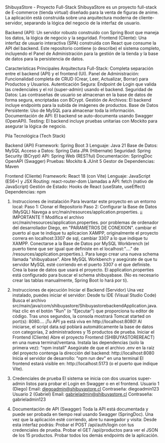   ShibuyaStore - Proyecto Full-Stack
ShibuyaStore es un proyecto full-stack de E-commerce (tienda virtual) diseñado para la venta de figuras de anime. La aplicación está construida sobre una arquitectura moderna de cliente-servidor, separando la lógica del negocio de la interfaz de usuario.

Backend (API): Un servidor robusto construido con Spring Boot que maneja los datos, la lógica de negocio y la seguridad.
Frontend (Cliente): Una interfaz de usuario interactiva (SPA) construida con React que consume la API del backend.
Este repositorio contiene (o describe) el sistema completo, incluyendo el Panel de Administración para la gestión de la tienda y la base de datos para la persistencia de datos.

  Características Principales
Arquitectura Full-Stack: Completa separación entre el backend (API) y el frontend (UI).
Panel de Administración: Funcionalidad completa de CRUD (Crear, Leer, Actualizar, Borrar) para Productos y Usuarios.
Autenticación Segura: Endpoint de Login que valida las credenciales y el rol (super-admin) usando el backend.
Seguridad de Datos: Las contraseñas de usuario se almacenan en la base de datos de forma segura, encriptadas con BCrypt.
Gestión de Archivos: El backend incluye endpoints para la subida de imágenes de productos.
Base de Datos Persistente: Uso de MySQL para almacenar toda la información.
Documentación de API: El backend se auto-documenta usando Swagger (OpenAPI).
Testing: El backend incluye pruebas unitarias con Mockito para asegurar la lógica de negocio.

Pila Tecnológica (Tech Stack)

  Backend (API)
Framework: Spring Boot 3
Lenguaje: Java 21
Base de Datos: MySQL
Acceso a Datos: Spring Data JPA (Hibernate)
Seguridad: Spring Security (BCrypt)
API: Spring Web (RESTful)
Documentación: SpringDoc OpenAPI (Swagger)
Pruebas: Mockito & JUnit 5
Gestor de Dependencias: Maven

  Frontend (Cliente)
Framework: React 18 (con Vite)
Lenguaje: JavaScript (ES6+) y JSX
Routing: react-router-dom
Llamadas a API: fetch (nativo de JavaScript)
Gestión de Estado: Hooks de React (useState, useEffect)
Dependencias: npm

1. Instrucciones de instalación
Para levantar este proyecto en un entorno local:
Paso 1: Clonar el Repositorio
Paso 2: Configurar la Base de Datos (MySQL)
Navega a src/main/resources/application.properties.
¡¡ IMPORTANTE !!
Modifica el archivo src/main/resources/application.properties. por problemas de ordenador del desarrollador Diego, en "PARAMETROS DE CONEXION". cambiar el puerto al que te indique tu aplicacion XAMPP, originalmente el proyecto correra en localhost:3307 de sql, cambiar 3307 a lo que indique tu XAMPP.
Conectarse a la Base de Datos por MySQL Workbrench (el puerto tiene que ser igual que definiste en el localhost:"...." de /resources/application.properties.). Para luego crear una nueva schema llamada "shibuyabase".
Abre MySQL Workbench y asegúrate de que tu servidor MySQL esté corriendo en el puerto 3307 o el que definiste.
Crea la base de datos que usará el proyecto. El application.properties está configurado para buscar el schema shibuyabase.
(No es necesario crear las tablas manualmente, Spring Boot lo hará por ti).

2. Instrucciones de ejecución
Iniciar el Backend (Servidor)
Una vez instalado, puedes iniciar el servidor:
Desde tu IDE (Visual Studio Code)
Busca el archivo src/main/java/com/shibuyastore/ShibuyastorebackendApplication.java.
Haz clic en el botón "Run" (o "Ejecutar") que proporciona tu editor de código.
Tras unos segundos, la consola mostrará Tomcat started on port(s): 8080.... ¡Tu API ya está viva en http://localhost:8080!
Al iniciarse, el script data.sql poblará automáticamente la base de datos con categorías, 2 administradores y 15 productos de prueba.
Iniciar el Frontend (Cliente)
Abre el proyecto Frontend (SHIBUYASTOREREACT) en una nueva terminal/ventana.
Instala las dependencias (solo la primera vez): "npm install"
Asegúrate de que el archivo .env en la raíz del proyecto contenga la dirección del backend: http://localhost:8080
Inicia el servidor de desarrollo: "npm run dev" en una terminal
El frontend estará visible en: http://localhost:5173 (o el puerto que indique Vite).

3. Credenciales de prueba
El sistema se inicia con dos usuarios super-admin listos para probar el Login en Swagger o en el frontend.
Usuario 1 (Diego)
Email: diegoadmin@shibuyastore.cl
Contraseña: diegoadmin123
Usuario 2 (Gabriel)
Email: gabrieladmin@shibuyastore.cl
Contraseña: gabrieladmin123

4. Documentación de API (Swagger)
Toda la API está documentada y puede ser probada en tiempo real usando Swagger (SpringDoc).
Una vez que la aplicación esté corriendo, abre tu navegador y visita:
Desde esta interfaz podrás:
Probar el POST /api/auth/login con tus credenciales de prueba.
Probar el GET /api/productos para ver el JSON de los 15 productos.
Probar todos los demás endpoints de la aplicación.
